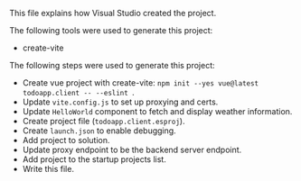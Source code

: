 This file explains how Visual Studio created the project.

The following tools were used to generate this project:
- create-vite

The following steps were used to generate this project:
- Create vue project with create-vite: `npm init --yes vue@latest todoapp.client -- --eslint `.
- Update `vite.config.js` to set up proxying and certs.
- Update `HelloWorld` component to fetch and display weather information.
- Create project file (`todoapp.client.esproj`).
- Create `launch.json` to enable debugging.
- Add project to solution.
- Update proxy endpoint to be the backend server endpoint.
- Add project to the startup projects list.
- Write this file.
